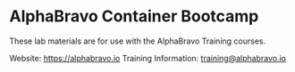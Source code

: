 # AlphaBravo Container Bootcamp

These lab materials are for use with the AlphaBravo Training courses.

Website: https://alphabravo.io
Training Information: training@alphabravo.io